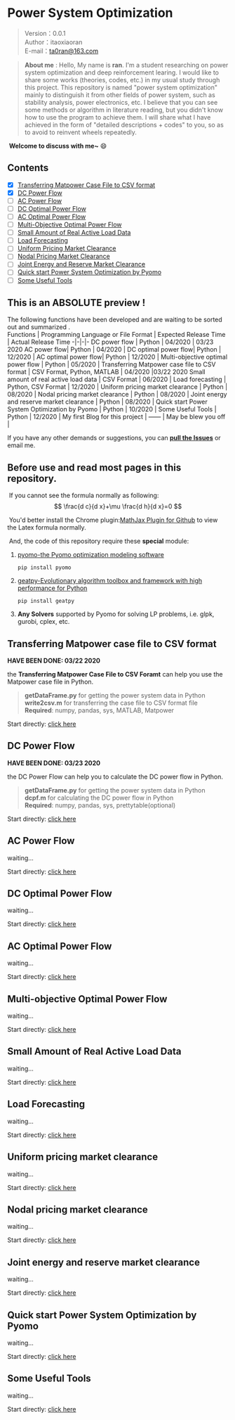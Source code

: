 #  Power System Optimization
> Version：0.0.1  
> Author：itaoxiaoran  
> E-mail：ta0ran@163.com <br>


> **About me** : Hello, My name is **ran**. I'm a student researching on power system optimization and deep reinforcement learing. I would like to share some works (theories, codes, etc.) in my usual study through this project. This repository is named "power system optimization" mainly to distinguish it from other fields of power system, such as stability analysis, power electronics, etc. I believe that you can see some methods or algorithm in literature reading, but you didn't know how to use the program to achieve them. I will share what I have achieved in the form of "detailed descriptions + codes" to you, so as to avoid to reinvent wheels repeatedly.  

​	                                                   **Welcome to discuss with me~** :smile:

## Contents

- [x] [Transferring Matpower Case File to CSV format](#transferring-matpower-case-file-to-csv-format)
- [x] [DC Power Flow](#dc-power-flow)
- [ ] [AC Power Flow](ac-power-flow)
- [ ] [DC Optimal Power Flow](#dc-optimal-power-flow)
- [ ] [AC Optimal Power Flow](#ac-optimal-power-flow)
- [ ] [Multi-Objective Optimal Power Flow](#multi-objective-optimal-power-flow)
- [ ] [Small Amount of Real Active Load Data](#small-amount-of-real-active-load-data)
- [ ] [Load Forecasting](#load-forecasting)
- [ ] [Uniform Pricing Market Clearance](#uniform-pricing-market-clearance)
- [ ] [Nodal Pricing Market Clearance](#nodal-pricing-market-clearance)
- [ ] [Joint Energy and Reserve Market Clearance](#joint-energy-and-reserve-market-clearance)
- [ ] [Quick start Power System Optimization by Pyomo](#quick-start-power-system-optimization-by-pyomo)
- [ ] [Some Useful Tools](#some-useful-tools)

## This is an ABSOLUTE  preview !

The following functions have been developed and are waiting to be sorted out and summarized .  
Functions | Programming Language or File Format | Expected Release Time | Actual Release Time 
-|-|-|-
DC power flow | Python | 04/2020 | 03/23 2020 
AC power flow| Python | 04/2020 |
DC optimal power flow| Python | 12/2020 |
AC optimal power flow| Python | 12/2020               |
Multi-objective optimal power flow | Python | 05/2020 |
Transferring Matpower case file to CSV format | CSV Format, Python, MATLAB | 04/2020 |03/22 2020
Small amount of real active load data | CSV Format      | 06/2020 |
Load forecasting | Python, CSV Format | 12/2020 |
Uniform pricing market clearance | Python             | 08/2020 |
 Nodal pricing market clearance | Python             | 08/2020 |
Joint energy and reserve market clearance | Python             | 08/2020 |
Quick start Power System Optimization by Pyomo | Python | 10/2020 |
Some Useful Tools | Python | 12/2020 |
 My first Blog for this project | ——                 | May be blew you off |

If you have any other demands or suggestions, you can [**pull the Issues**](https://github.com/itaoxiaoran/power-system-optimization/issues) or email me. 

## Before use and read most pages in this repository.

​	If you cannot see the formula normally as following:
$$
\frac{d c}{d x}+\mu \frac{d h}{d x}=0
$$


​	You'd better install the Chrome plugin:[MathJax Plugin for Github](https://chrome.google.com/webstore/detail/mathjax-plugin-for-github/ioemnmodlmafdkllaclgeombjnmnbima/related) to view the Latex formula normally.

​	And, the code of this repository require these **special** module:

1. [pyomo-the Pyomo optimization modeling software](https://github.com/Pyomo/pyomo)

   `pip install pyomo`

2. [geatpy-Evolutionary algorithm toolbox and framework with high performance for Python](https://github.com/geatpy-dev/geatpy)

   `pip install geatpy`

3. **Any Solvers** supported by Pyomo for solving LP problems, i.e. glpk, gurobi, cplex, etc.



## Transferring Matpower case file to CSV format

**HAVE BEEN DONE: 03/22 2020**

the **Transferring Matpower Case File to CSV Foramt** can help you use the Matpower case file in Python.

> **getDataFrame.py** for getting the power system data in Python  
> **write2csv.m** for transferring the case file to CSV format file  
> **Required**: numpy, pandas, sys, MATLAB, Matpower    

Start directly: [click here](/transfer-matpower-case-file)

## DC Power Flow

**HAVE BEEN DONE: 03/23 2020**

the DC Power Flow can help you to calculate the DC power flow in Python.

> **getDataFrame.py** for getting the power system data in Python  
> **dcpf.m** for calculating the DC power flow in Python  
> **Required**: numpy, pandas, sys, prettytable(optional)  

Start directly: [click here](/dc-power-flow)

## AC Power Flow

waiting...

Start directly: [click here](ac-power-flow)

## DC Optimal Power Flow

waiting...

Start directly: [click here](dc-optimal-power-flow)

## AC Optimal Power Flow

waiting...

Start directly: [click here](ac-optimal-power-flow)

## Multi-objective Optimal Power Flow

waiting...

Start directly: [click here](/multi-objective-power-flow)

## Small Amount of Real Active Load Data

waiting...

Start directly: [click here](/real-load-data)

## Load Forecasting

waiting...

Start directly: [click here](/load-forecasting)

## Uniform pricing market clearance

waiting...

Start directly: [click here](/uniform-pricing-electricity-market)

## Nodal pricing market clearance

waiting...

Start directly: [click here](/nodal-pricing-electricity-market)

## Joint energy and reserve market clearance

waiting...

Start directly: [click here](/joint-energy-and-reserve-electricity-market)

## Quick start Power System Optimization by Pyomo

waiting...

Start directly: [click here](/quick-start-power-system-optimization-by-Pyomo)

## Some Useful Tools

waiting...

Start directly: [click here](/useful-tools-for-power-system)









